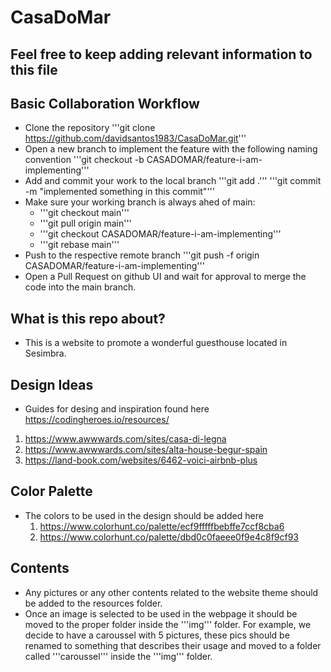 # CasaDoMar

## Feel free to keep adding relevant information to this file

## Basic Collaboration Workflow
- Clone the repository '''git clone https://github.com/davidsantos1983/CasaDoMar.git'''
- Open a new branch to implement the feature with the following naming convention '''git checkout -b CASADOMAR/feature-i-am-implementing'''
- Add and commit your work to the local branch '''git add .''' '''git commit -m "implemented something in this commit"'''
- Make sure your working branch is always ahed of main:
  - '''git checkout main'''
  - '''git pull origin main'''
  - '''git checkout CASADOMAR/feature-i-am-implementing'''
  - '''git rebase main'''
- Push to the respective remote branch '''git push -f origin CASADOMAR/feature-i-am-implementing'''
- Open a Pull Request on github UI and wait for approval to merge the code into the main branch.

## What is this repo about?
- This is a website to promote a wonderful guesthouse located in Sesimbra.
  
## Design Ideas
- Guides for desing and inspiration found here https://codingheroes.io/resources/
1. https://www.awwwards.com/sites/casa-di-legna
2. https://www.awwwards.com/sites/alta-house-begur-spain
3. https://land-book.com/websites/6462-voici-airbnb-plus
   
## Color Palette
- The colors to be used in the design should be added here
  1. https://www.colorhunt.co/palette/ecf9fffffbebffe7ccf8cba6
  2. https://www.colorhunt.co/palette/dbd0c0faeee0f9e4c8f9cf93

## Contents
- Any pictures or any other contents related to the website theme should be added to the resources folder.
- Once an image is selected to be used in the webpage it should be moved to the proper folder inside the '''img''' folder. For example, we decide to have a caroussel with 5 pictures, these pics should be renamed to something that describes their usage and moved to a folder called '''caroussel''' inside the '''img''' folder.
